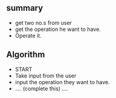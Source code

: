 ## summary
- get two no.s from user
- get the operation he want to have.
- Operate it.


## Algorithm
- START
- Take input from the user
- input the operation they want to have.
- .... (complete this) ....